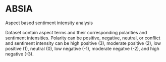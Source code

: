 # ABSIA
Aspect based sentiment intensity analysis


Dataset contain aspect terms and their corresponding polarities and sentiment intensities. Polarity can be positive, negative, neutral, or conflict and sentiment intensity can be high positive (3), moderate positive (2), low positive (1), neutral (0), low negative (-1), moderate negatve (-2), and high negative (-3).
